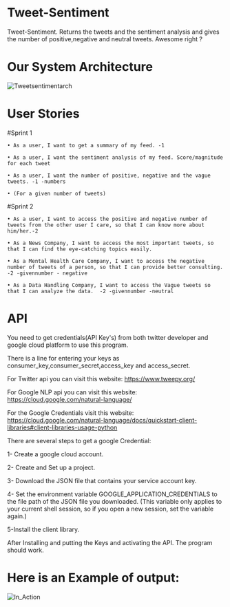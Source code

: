 # Tweet-Sentiment
Tweet-Sentiment. Returns the tweets and the sentiment analysis and gives the number of positive,negative and neutral tweets. Awesome right ?
# Our System Architecture
![Tweetsentimentarch](https://user-images.githubusercontent.com/55101879/65399206-4cc8d900-dd89-11e9-985a-49c0dd987bcb.png)

# User Stories
#Sprint 1

    • As a user, I want to get a summary of my feed. -1

    • As a user, I want the sentiment analysis of my feed. Score/magnitude for each tweet

    • As a user, I want the number of positive, negative and the vague tweets. -1 -numbers

    • (For a given number of tweets)

#Sprint 2

    • As a user, I want to access the positive and negative number of tweets from the other user I care, so that I can know more about him/her.-2

    • As a News Company, I want to access the most important tweets, so that I can find the eye-catching topics easily. 

    • As a Mental Health Care Company, I want to access the negative number of tweets of a person, so that I can provide better consulting. -2 -givennumber - negative

    • As a Data Handling Company, I want to access the Vague tweets so that I can analyze the data.  -2 -givennumber -neutral


# API
You need to get credentials(API Key's) from both twitter developer and google cloud platform to use this program.

There is a line for entering your keys as consumer_key,consumer_secret,access_key and access_secret.

For Twitter api you can visit this website: https://www.tweepy.org/

For Google NLP api you can visit this website: https://cloud.google.com/natural-language/

For the Google Credentials visit this website: https://cloud.google.com/natural-language/docs/quickstart-client-libraries#client-libraries-usage-python

There are several steps to get a google Credential:

1- Create a google cloud account.

2- Create and Set up a project.

3- Download the JSON file that contains your service account key.

4- Set the environment variable GOOGLE_APPLICATION_CREDENTIALS to the file path of the JSON file you downloaded. (This variable only applies to your current shell session, so if you open a new session, set the variable again.)

5-Install the client library.

After Installing and putting the Keys and activating the API. The program should work.

# Here is an Example of output:

![In_Action](https://user-images.githubusercontent.com/55101879/65839353-724e6900-e2da-11e9-8034-891b23b670d6.png)
